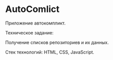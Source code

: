 # AutoComlict
Приложение автокомпликт. 

Техническое задание:

Получение списков репозиториев и их данных.

Стек технологий:
HTML, CSS, JavaScript.
